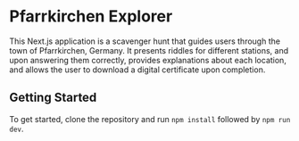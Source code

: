 # Pfarrkirchen Explorer

This Next.js application is a scavenger hunt that guides users through the town of Pfarrkirchen, Germany.  It presents riddles for different stations, and upon answering them correctly, provides explanations about each location, and allows the user to download a digital certificate upon completion.

## Getting Started

To get started, clone the repository and run `npm install` followed by `npm run dev`.
